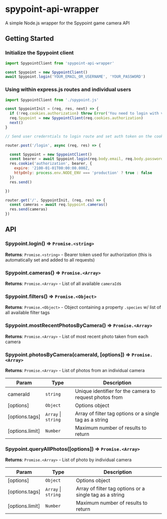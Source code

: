 # spypoint-api-wrapper
A simple Node.js wrapper for the Spypoint game camera API

## Getting Started

### Initialize the Spypoint client

```js
import SpypointClient from 'spypoint-api-wrapper'

const Spypoint = new SpypointClient()
await Spypoint.login('YOUR_EMAIL_OR_USERNAME', 'YOUR_PASSWORD')
```

### Using within express.js routes and individual users

```js
import SpypointClient from './spypoint.js'

const SpypointInit = (req, res, next) => {
  if (!req.cookies.authorization) throw Error('You need to login with valid credentials first!')
  req.Spypoint = new SpypointClient(req.cookies.authorization)
  next()
}

// Send user crederntials to login route and set auth token on the cookie

router.post('/login', async (req, res) => {

  const Spypoint = new SpypointClient()
  const bearer = await Spypoint.login(req.body.email, req.body.password)
  res.cookie('authorization', bearer, {
    expire: '2100-01-01T00:00:00.000Z,
    httpOnly: process.env.NODE_ENV === 'production' ? true : false
  })
  res.send()

})

router.get('/', SpypointInit, (req, res) => {
  const cameras = await req.Spypoint.cameras()
  res.send(cameras)
})

```



## API

<a name="Spypoint.login()"></a>

### Spypoint.login() ⇒ <code>Promise.&lt;string&gt;</code>

**Returns**: <code>Promise.&lt;string&gt;</code> - Bearer token used for authorization (this is automatically set and added to all requests)

<a name="Spypoint.cameras()"></a>

### Spypoint.cameras() ⇒ <code>Promise.&lt;Array&gt;</code>

**Returns**: <code>Promise.&lt;Array&gt;</code> - List of all available `cameraId`s

<a name="Spypoint.filters"></a>

### Spypoint.filters() ⇒ <code>Promise.&lt;Object&gt;</code>

**Returns**: <code>Promise.&lt;Object&gt;</code> - Object containing a property `.species` w/ list of all available filter tags

<a name="Spypoint.mostRecentPhotosByCamera"></a>

### Spypoint.mostRecentPhotosByCamera() ⇒ <code>Promise.&lt;Array&gt;</code>

**Returns**: <code>Promise.&lt;Array&gt;</code> - List of most recent photo taken from each camera

<a name="Spypoint.photosByCamera"></a>

### Spypoint.photosByCamera(cameraId, [options]) ⇒ <code>Promise.&lt;Array&gt;</code>

**Returns**: <code>Promise.&lt;Array&gt;</code> - List of photos from an individual camera 

| Param | Type | Description |
| --- | --- | --- |
| cameraId | <code>string</code> | Unique identifier for the camera to request photos from
| [options] | <code>Object</code> | Options object |
| [options.tags] | <code>Array</code> \| <code>string</code> | Array of filter tag options or a single tag as a string |
| [options.limit] | <code>Number</code> | Maximum number of results to return |

<a name="Spypoint.queryAllPhotos"></a>

### Spypoint.queryAllPhotos([options]) ⇒ <code>Promise.&lt;Array&gt;</code>

**Returns**: <code>Promise.&lt;Array&gt;</code> - List of photo by individual camera 

| Param | Type | Description |
| --- | --- | --- |
| [options] | <code>Object</code> | Options object |
| [options.tags] | <code>Array</code> \| <code>string</code> | Array of filter tag options or a single tag as a string |
| [options.limit] | <code>Number</code> | Maximum number of results to return |


